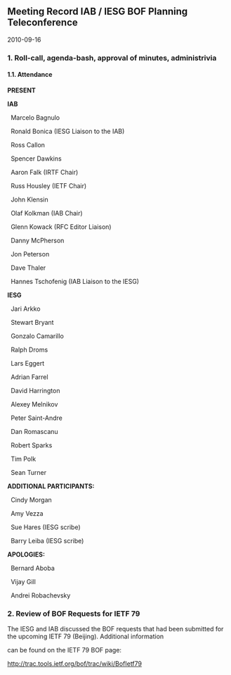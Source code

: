 
Meeting Record IAB / IESG BOF Planning Teleconference
-----------------------------------------------------


2010-09-16


### 1. Roll-call, agenda-bash, approval of minutes, administrivia


#### 1.1. Attendance


**PRESENT**  

**IAB**  

  Marcelo Bagnulo  

  Ronald Bonica (IESG Liaison to the IAB)  

  Ross Callon  

  Spencer Dawkins  

  Aaron Falk (IRTF Chair)  

  Russ Housley (IETF Chair)  

  John Klensin  

  Olaf Kolkman (IAB Chair)  

  Glenn Kowack (RFC Editor Liaison)  

  Danny McPherson  

  Jon Peterson  

  Dave Thaler  

  Hannes Tschofenig (IAB Liaison to the IESG)  

**IESG**  

  Jari Arkko  

  Stewart Bryant  

  Gonzalo Camarillo  

  Ralph Droms  

  Lars Eggert  

  Adrian Farrel  

  David Harrington  

  Alexey Melnikov  

  Peter Saint-Andre  

  Dan Romascanu  

  Robert Sparks  

  Tim Polk  

  Sean Turner  

**ADDITIONAL PARTICIPANTS:**  

  Cindy Morgan  

  Amy Vezza  

  Sue Hares (IESG scribe)  

  Barry Leiba (IESG scribe)  

**APOLOGIES:**  

  Bernard Aboba  

  Vijay Gill  

  Andrei Robachevsky


### 2. Review of BOF Requests for IETF 79


The IESG and IAB discussed the BOF requests that had been submitted for the upcoming IETF 79 (Beijing). Additional information  

can be found on the IETF 79 BOF page:


<http://trac.tools.ietf.org/bof/trac/wiki/BofIetf79>


